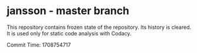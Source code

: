 # jansson - master branch

This repository contains frozen state of the repository.
Its history is cleared. It is used only for static code
analysis with Codacy.

Commit Time: 1708754717